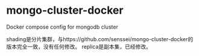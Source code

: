 # mongo-cluster-docker
Docker compose config for mongodb cluster


shading是分片集群，与https://github.com/senssei/mongo-cluster-docker的版本完全一致，没有任何修改。
replica是副本集，已经修改。
